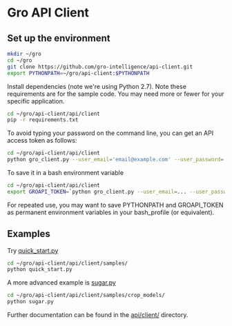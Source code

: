 # Gro API Client
  
## Set up the environment

```sh
mkdir ~/gro
cd ~/gro
git clone https://github.com/gro-intelligence/api-client.git
export PYTHONPATH=~/gro/api-client:$PYTHONPATH
```

Install dependencies (note we're using Python 2.7). Note these requirements are for the sample code. You may need more or fewer for your specific application.

```sh
cd ~/gro/api-client/api/client
pip -r requirements.txt
```

To avoid typing your password on the command line, you can get an API access token as follows:

```sh
cd ~/gro/api-client/api/client
python gro_client.py --user_email='email@example.com' --user_password='securePassword' --print_token
```

To save it in a bash environment variable

```sh
cd ~/gro/api-client/api/client
export GROAPI_TOKEN=`python gro_client.py --user_email=... --user_password=... --print_token`
```

For repeated use, you may want to save PYTHONPATH and GROAPI_TOKEN as permanent environment variables in your bash_profile (or equivalent).

## Examples

Try [quick_start.py](api/client/samples/quick_start.py)

```sh
cd ~/gro/api-client/api/client/samples/
python quick_start.py
```

A more advanced example is [sugar.py](api/client/samples/crop_models/sugar.py)

```sh
cd ~/gro/api-client/api/client/samples/crop_models/
python sugar.py
```

Further documentation can be found in the [api/client/](api/client) directory.
